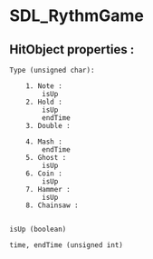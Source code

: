 # SDL_RythmGame

## HitObject properties :

	Type (unsigned char):

		1. Note :
			isUp
		2. Hold :
			isUp
			endTime
		3. Double :
			
		4. Mash :
			endTime
		5. Ghost :
			isUp
		6. Coin :
			isUp
		7. Hammer :
			isUp
		8. Chainsaw :
			

	isUp (boolean)

	time, endTime (unsigned int)
